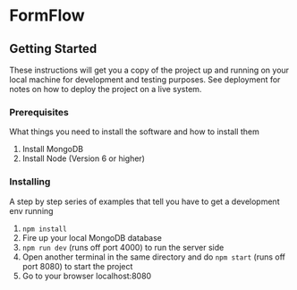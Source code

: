 
# FormFlow

## Getting Started

These instructions will get you a copy of the project up and running on your local machine for development and testing purposes. See deployment for notes on how to deploy the project on a live system.

### Prerequisites

What things you need to install the software and how to install them

1. Install MongoDB
2. Install Node (Version 6 or higher)

### Installing

A step by step series of examples that tell you have to get a development env running

1. `npm install`
2. Fire up your local MongoDB database
3. `npm run dev` (runs off port 4000) to run the server side
4. Open another terminal in the same directory and do `npm start` (runs off port 8080) to start the project
5. Go to your browser localhost:8080
